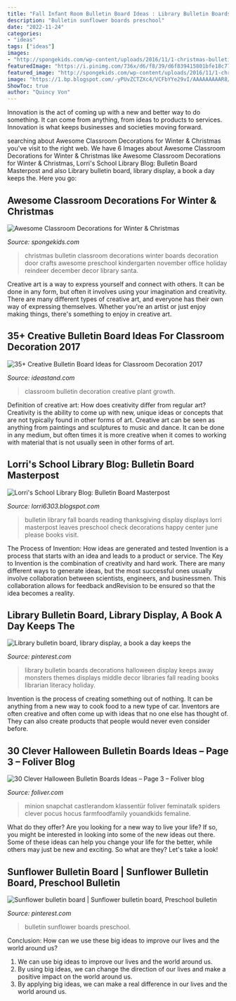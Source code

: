 ```yaml
---
title: "Fall Infant Room Bulletin Board Ideas : Library Bulletin Boards Decorations Halloween Display Keeps Away Monsters Themes Displays Middle Decor Libraries Fall Reading Books Librarian Literacy Holiday"
description: "Bulletin sunflower boards preschool"
date: "2022-11-24"
categories:
- "ideas"
tags: ["ideas"]
images:
- "http://spongekids.com/wp-content/uploads/2016/11/1-christmas-bulletin-board-ideas-thumb.jpg"
featuredImage: "https://i.pinimg.com/736x/d6/f8/39/d6f839415801bfe18c77820c8fa635a0.jpg"
featured_image: "http://spongekids.com/wp-content/uploads/2016/11/1-christmas-bulletin-board-ideas-thumb.jpg"
image: "https://1.bp.blogspot.com/-yPUvZCTZXc4/VCFbYYe29vI/AAAAAAAAAR8/1gDkD8tW3YI/s1600/Fall%2Bbulletin%2Bboard%2B2014%2B007.JPG"
ShowToc: true
author: "Quincy Von"
---
```



Innovation is the act of coming up with a new and better way to do something. It can come from anything, from ideas to products to services. Innovation is what keeps businesses and societies moving forward.

	

		
searching about Awesome Classroom Decorations for Winter &amp; Christmas you've visit to the right web. We have 6 Images about Awesome Classroom Decorations for Winter &amp; Christmas like Awesome Classroom Decorations for Winter &amp; Christmas, Lorri&#039;s School Library Blog: Bulletin Board Masterpost and also Library bulletin board, library display, a book a day keeps the. Here you go:
		
    
## Awesome Classroom Decorations For Winter &amp; Christmas

<img loading=lazy src="http://spongekids.com/wp-content/uploads/2016/11/1-christmas-bulletin-board-ideas-thumb.jpg" onerror="this.onerror=null;this.src='https://tse4.mm.bing.net/th?id=OIP.1HnqEbdO0079Kp5W_cLmEQHaHa&amp;pid=15.1';" alt="Awesome Classroom Decorations for Winter &amp; Christmas">

_Source: spongekids.com_

>christmas bulletin classroom decorations winter boards decoration door crafts awesome preschool kindergarten november office holiday reindeer december decor library santa. 

	

Creative art is a way to express yourself and connect with others. It can be done in any form, but often it involves using your imagination and creativity. There are many different types of creative art, and everyone has their own way of expressing themselves. Whether you're an artist or just enjoy making things, there's something to enjoy in creative art.

    
## 35+ Creative Bulletin Board Ideas For Classroom Decoration 2017

<img loading=lazy src="https://ideastand.com/wp-content/uploads/2017/07/bulletin-board/15-bulletin-board-ideas-for-classroom.jpg" onerror="this.onerror=null;this.src='https://tse2.mm.bing.net/th?id=OIP.pbK8tQ7U2udN990lSJosPgHaJ4&amp;pid=15.1';" alt="35+ Creative Bulletin Board Ideas for Classroom Decoration 2017">

_Source: ideastand.com_

>classroom bulletin decoration creative plant growth. 

	

Definition of creative art: How does creativity differ from regular art?
Creativity is the ability to come up with new, unique ideas or concepts that are not typically found in other forms of art. Creative art can be seen as anything from paintings and sculptures to music and dance. It can be done in any medium, but often times it is more creative when it comes to working with material that is not usually seen in other forms of art.

    
## Lorri&#039;s School Library Blog: Bulletin Board Masterpost

<img loading=lazy src="https://1.bp.blogspot.com/-yPUvZCTZXc4/VCFbYYe29vI/AAAAAAAAAR8/1gDkD8tW3YI/s1600/Fall%2Bbulletin%2Bboard%2B2014%2B007.JPG" onerror="this.onerror=null;this.src='https://tse2.mm.bing.net/th?id=OIP.Cug3Luna8NE53j4MbxJvoQHaFj&amp;pid=15.1';" alt="Lorri&#039;s School Library Blog: Bulletin Board Masterpost">

_Source: lorri6303.blogspot.com_

>bulletin library fall boards reading thanksgiving display displays lorri masterpost leaves preschool check decorations happy center june please books visit. 

	

The Process of Invention: How ideas are generated and tested
Invention is a process that starts with an idea and leads to a product or service. The Key to Invention is the combination of creativity and hard work. There are many different ways to generate ideas, but the most successful ones usually involve collaboration between scientists, engineers, and businessmen. This collaboration allows for feedback andRevision to be ensured so that the idea becomes a reality.

    
## Library Bulletin Board, Library Display, A Book A Day Keeps The

<img loading=lazy src="https://i.pinimg.com/originals/ec/b6/45/ecb6454ba03390942ffbadd9665461ef.jpg" onerror="this.onerror=null;this.src='https://tse1.mm.bing.net/th?id=OIP.0Ow11g3vKECMSxXO10iiVwHaJ4&amp;pid=15.1';" alt="Library bulletin board, library display, a book a day keeps the">

_Source: pinterest.com_

>library bulletin boards decorations halloween display keeps away monsters themes displays middle decor libraries fall reading books librarian literacy holiday. 

	

Invention is the process of creating something out of nothing. It can be anything from a new way to cook food to a new type of car. Inventors are often creative and often come up with ideas that no one else has thought of. They can also create products that people would never even consider before.

    
## 30 Clever Halloween Bulletin Boards Ideas – Page 3 – Foliver Blog

<img loading=lazy src="http://www.foliver.com/wp-content/uploads/2019/10/3-Halloween-Spider-bulletin-board.jpg" onerror="this.onerror=null;this.src='https://tse1.mm.bing.net/th?id=OIP.bOFtzZNKXiio5c6rCt1uuQHaNN&amp;pid=15.1';" alt="30 Clever Halloween Bulletin Boards Ideas – Page 3 – Foliver blog">

_Source: foliver.com_

>minion snapchat castlerandom klassentür foliver feminatalk spiders clever pocus hocus farmfoodfamily youandkids femaline. 

	

What do they offer?
Are you looking for a new way to live your life? If so, you might be interested in looking into some of the new ideas out there. Some of these ideas can help you change your life for the better, while others may just be new and exciting. So what are they? Let's take a look!

    
## Sunflower Bulletin Board | Sunflower Bulletin Board, Preschool Bulletin

<img loading=lazy src="https://i.pinimg.com/736x/d6/f8/39/d6f839415801bfe18c77820c8fa635a0.jpg" onerror="this.onerror=null;this.src='https://tse3.mm.bing.net/th?id=OIP.7sdv0qsLab3vPrbiDsd-vQHaJ3&amp;pid=15.1';" alt="Sunflower bulletin board | Sunflower bulletin board, Preschool bulletin">

_Source: pinterest.com_

>bulletin sunflower boards preschool. 

	

Conclusion: How can we use these big ideas to improve our lives and the world around us?
1. We can use big ideas to improve our lives and the world around us. 
2. By using big ideas, we can change the direction of our lives and make a positive impact on the world around us. 
3. By applying big ideas, we can make a real difference in our lives and the world around us.

